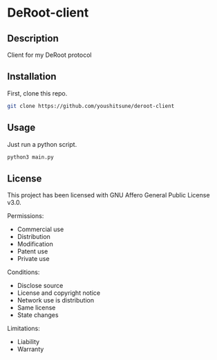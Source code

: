 # DeRoot-client

## Description
Client for my DeRoot protocol

## Installation
First, clone this repo.
```bash
git clone https://github.com/youshitsune/deroot-client
```

## Usage
Just run a python script.
```bash
python3 main.py
```

## License

This project has been licensed with GNU Affero General Public License v3.0.

Permissions:
- Commercial use
- Distribution
- Modification
- Patent use
- Private use

Conditions:
- Disclose source
- License and copyright notice
- Network use is distribution
- Same license
- State changes

Limitations:
- Liability
- Warranty
